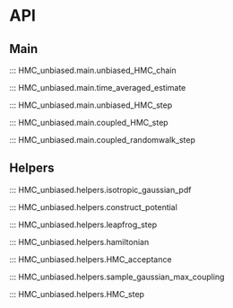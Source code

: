 # API

## Main

::: HMC_unbiased.main.unbiased_HMC_chain

::: HMC_unbiased.main.time_averaged_estimate

::: HMC_unbiased.main.unbiased_HMC_step

::: HMC_unbiased.main.coupled_HMC_step

::: HMC_unbiased.main.coupled_randomwalk_step

## Helpers

::: HMC_unbiased.helpers.isotropic_gaussian_pdf

::: HMC_unbiased.helpers.construct_potential

::: HMC_unbiased.helpers.leapfrog_step

::: HMC_unbiased.helpers.hamiltonian

::: HMC_unbiased.helpers.HMC_acceptance

::: HMC_unbiased.helpers.sample_gaussian_max_coupling

::: HMC_unbiased.helpers.HMC_step




